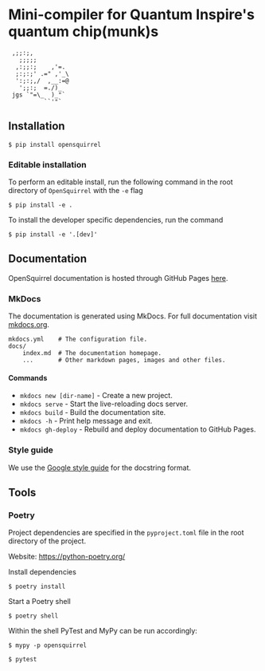 # Mini-compiler for Quantum Inspire's quantum chip(munk)s

```
 ,;;:;,
   ;;;;;
  ,:;;:;    ,'=.
  ;:;:;' .=" ,'_\
  ':;:;,/  ,__:=@
   ';;:;  =./)_
 jgs `"=\_  )_"`
          ``'"`
```

## Installation

```shell
$ pip install opensquirrel
```

### Editable installation

To perform an editable install, run the following command in the root directory of `OpenSquirrel` with the `-e` flag
```shell
$ pip install -e .
```

To install the developer specific dependencies, run the command
```shell
$ pip install -e '.[dev]'
```

## Documentation

OpenSquirrel documentation is hosted through GitHub Pages [here](https://QuTech-Delft.github.io/OpenSquirrel/).

### MkDocs

The documentation is generated using MkDocs. For full documentation visit [mkdocs.org](https://www.mkdocs.org).

    mkdocs.yml    # The configuration file.
    docs/
        index.md  # The documentation homepage.
        ...       # Other markdown pages, images and other files.

#### Commands

* `mkdocs new [dir-name]` - Create a new project.
* `mkdocs serve` - Start the live-reloading docs server.
* `mkdocs build` - Build the documentation site.
* `mkdocs -h` - Print help message and exit.
* `mkdocs gh-deploy` - Rebuild and deploy documentation to GitHub Pages.

### Style guide

We use the [Google style guide](https://google.github.io/styleguide/pyguide.html#38-comments-and-docstrings) for the docstring format.

## Tools

### Poetry

Project dependencies are specified in the `pyproject.toml` file in the root directory of the project.

Website: <https://python-poetry.org/>

Install dependencies

```shell
$ poetry install
```

Start a Poetry shell

```shell
$ poetry shell
```

Within the shell PyTest and MyPy can be run accordingly:

```shell
$ mypy -p opensquirrel
```

```shell
$ pytest
```
